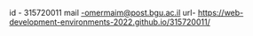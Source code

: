 id - 315720011 mail -omermaim@post.bgu.ac.il url- https://web-development-environments-2022.github.io/315720011/
